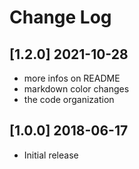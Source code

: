 # Change Log

## [1.2.0] 2021-10-28
- more infos on README
- markdown color changes
- the code organization


## [1.0.0] 2018-06-17
- Initial release
